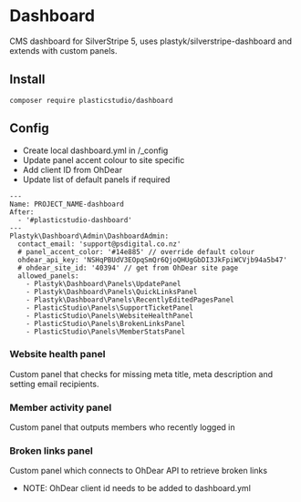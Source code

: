 # Dashboard

CMS dashboard for SilverStripe 5, uses plastyk/silverstripe-dashboard and extends with custom panels.

## Install

```
composer require plasticstudio/dashboard
```

## Config
- Create local dashboard.yml in /_config
- Update panel accent colour to site specific
- Add client ID from OhDear
- Update list of default panels if required
```
---
Name: PROJECT_NAME-dashboard
After:
  - '#plasticstudio-dashboard'
---
Plastyk\Dashboard\Admin\DashboardAdmin:
  contact_email: 'support@psdigital.co.nz'
  # panel_accent_color: '#14e885' // override default colour
  ohdear_api_key: 'NSHqPBUdV3EOpqSmQr6QjoQHUgGbDI3JkFpiWCVjb94a5b47'
  # ohdear_site_id: '40394' // get from OhDear site page
  allowed_panels:
    - Plastyk\Dashboard\Panels\UpdatePanel
    - Plastyk\Dashboard\Panels\QuickLinksPanel
    - Plastyk\Dashboard\Panels\RecentlyEditedPagesPanel
    - PlasticStudio\Panels\SupportTicketPanel
    - PlasticStudio\Panels\WebsiteHealthPanel
    - PlasticStudio\Panels\BrokenLinksPanel
    - PlasticStudio\Panels\MemberStatsPanel
```

### Website health panel
Custom panel that checks for missing meta title, meta description and setting email recipients.

### Member activity panel
Custom panel that outputs members who recently logged in

### Broken links panel
Custom panel which connects to OhDear API to retrieve broken links
- NOTE: OhDear client id needs to be added to dashboard.yml
